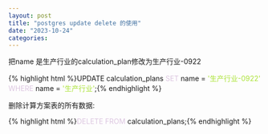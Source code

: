```yaml
---
layout: post
title: "postgres update delete 的使用"
date: "2023-10-24"
categories: 
---
```

<p>把name 是生产行业的calculation_plan修改为生产行业-0922</p>
{% highlight html %}UPDATE calculation_plans
<span style="color:#dcc6e0">SET</span> name = <span style="color:#abe338">&#39;生产行业-0922&#39;</span>
<span style="color:#dcc6e0">WHERE</span> name = <span style="color:#abe338">&#39;生产行业&#39;</span>;{% endhighlight %}
<p>删除计算方案表的所有数据:</p>
{% highlight html %}<span style="color:#dcc6e0">DELETE</span> <span style="color:#dcc6e0">FROM</span> calculation_plans;{% endhighlight %}
